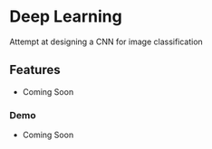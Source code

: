 # Deep Learning

Attempt at designing a CNN for image classification

## Features

* Coming Soon

### Demo

* Coming Soon
